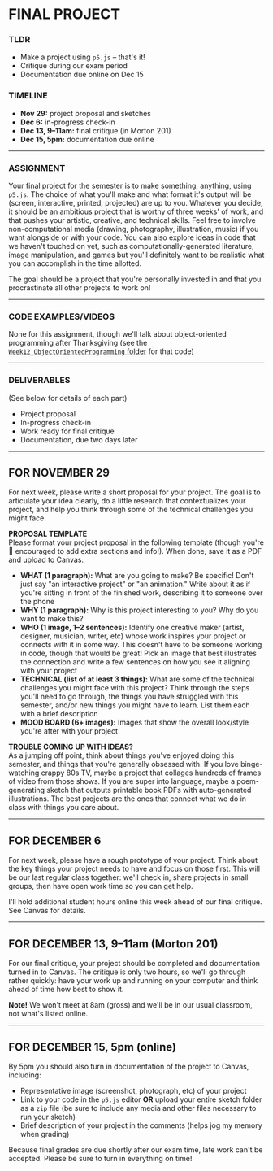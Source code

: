 # FINAL PROJECT  

### TLDR  
* Make a project using `p5.js` – that's it!  
* Critique during our exam period  
* Documentation due online on Dec 15    

### TIMELINE  
* **Nov 29:** project proposal and sketches  
* **Dec 6:** in-progress check-in  
* **Dec 13, 9–11am:** final critique (in Morton 201)  
* **Dec 15, 5pm:** documentation due online  

***

### ASSIGNMENT  
Your final project for the semester is to make something, anything, using `p5.js`. The choice of what you'll make and what format it's output will be (screen, interactive, printed, projected) are up to you. Whatever you decide, it should be an ambitious project that is worthy of three weeks' of work, and that pushes your artistic, creative, and technical skills. Feel free to involve non-computational media (drawing, photography, illustration, music) if you want alongside or with your code. You can also explore ideas in code that we haven't touched on yet, such as computationally-generated literature, image manipulation, and games but you'll definitely want to be realistic what you can accomplish in the time allotted.

The goal should be a project that you're personally invested in and that you procrastinate all other projects to work on!

***

### CODE EXAMPLES/VIDEOS  
None for this assignment, though we'll talk about object-oriented programming after Thanksgiving (see the [`Week12_ObjectOrientedProgramming` folder](https://github.com/jeffThompson/CreativeProgramming1/tree/master/Week12_ObjectOrientedProgramming) for that code)

***

### DELIVERABLES  
(See below for details of each part)  

* Project proposal  
* In-progress check-in  
* Work ready for final critique  
* Documentation, due two days later

***

## FOR NOVEMBER 29   
For next week, please write a short proposal for your project. The goal is to articulate your idea clearly, do a little research that contextualizes your project, and help you think through some of the technical challenges you might face.

**PROPOSAL TEMPLATE**  
Please format your project proposal in the following template (though you're 💯 encouraged to add extra sections and info!). When done, save it as a PDF and upload to Canvas.

* **WHAT (1 paragraph):** What are you going to make? Be specific! Don't just say "an interactive project" or "an animation." Write about it as if you're sitting in front of the finished work, describing it to someone over the phone  
* **WHY (1 paragraph):** Why is this project interesting to you? Why do you want to make this?  
* **WHO (1 image, 1–2 sentences):** Identify one creative maker (artist, designer, musician, writer, etc) whose work inspires your project or connects with it in some way. This doesn't have to be someone working in code, though that would be great! Pick an image that best illustrates the connection and write a few sentences on how you see it aligning with your project  
* **TECHNICAL (list of at least 3 things):** What are some of the technical challenges you might face with this project? Think through the steps you'll need to go through, the things you have struggled with this semester, and/or new things you might have to learn. List them each with a brief description  
* **MOOD BOARD (6+ images):** Images that show the overall look/style you're after with your project

**TROUBLE COMING UP WITH IDEAS?**  
As a jumping off point, think about things you've enjoyed doing this semester, and things that you're generally obsessed with. If you love binge-watching crappy 80s TV, maybe a project that collages hundreds of frames of video from those shows. If you are super into language, maybe a poem-generating sketch that outputs printable book PDFs with auto-generated illustrations. The best projects are the ones that connect what we do in class with things you care about.

***

## FOR DECEMBER 6    
For next week, please have a rough prototype of your project. Think about the key things your project needs to have and focus on those first. This will be our last regular class together: we'll check in, share projects in small groups, then have open work time so you can get help.

I'll hold additional student hours online this week ahead of our final critique. See Canvas for details.

***

## FOR DECEMBER 13, 9–11am (Morton 201)  
For our final critique, your project should be completed and documentation turned in to Canvas. The critique is only two hours, so we'll go through rather quickly: have your work up and running on your computer and think ahead of time how best to show it.

**Note!** We won't meet at 8am (gross) and we'll be in our usual classroom, not what's listed online.

***

## FOR DECEMBER 15, 5pm (online)  
By 5pm you should also turn in documentation of the project to Canvas, including:

* Representative image (screenshot, photograph, etc) of your project  
* Link to your code in the `p5.js` editor **OR** upload your entire sketch folder as a `zip` file (be sure to include any media and other files necessary to run your sketch)  
* Brief description of your project in the comments (helps jog my memory when grading)  

Because final grades are due shortly after our exam time, late work can't be accepted. Please be sure to turn in everything on time!


